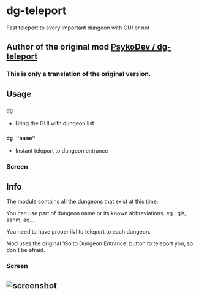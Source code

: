 # dg-teleport
Fast teleport to every important dungeon with GUI or not

## Author of the original mod [PsykoDev / dg-teleport](https://github.com/PsykoDev/dg-teleport)
### This is only a translation of the original version.

## Usage
### `dg`
- Bring the GUI with dungeon list
### `dg "name"`
- Instant teleport to dungeon entrance

### Screen

## Info
The module contains all the dungeons that exist at this time.

You can use part of dungeon name or its known abbreviations. eg.: gls, aahm, aq...

You need to have proper ilvl to teleport to each dungeon.

Mod uses the original 'Go to Dungeon Entrance' button to teleport you, so don't be afraid.

### Screen
![screenshot](https://cdn.discordapp.com/attachments/653617662890475540/685403193009766445/unknown.png)
---
